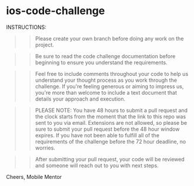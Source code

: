 # ios-code-challenge

INSTRUCTIONS:

>> Please create your own branch before doing any work on the project.

>> Be sure to read the code challenge documentation before beginning to ensure you understand the requirements.

>> Feel free to include comments throughout your code to help us understand your thought process as you work through the challenge. If you're feeling generous or aiming to impress us, you're more than welcome to include a text document that details your approach and execution.

>> PLEASE NOTE: You have 48 hours to submit a pull request and the clock starts from the moment that the link to this repo was sent to you via email. Extensions are not allowed, so please be sure to submit your pull request before the 48 hour window expires. If you have not been able to fulfill all of the requirements of the challenge before the 72 hour deadline, no worries.

>> After submitting your pull request, your code will be reviewed and someone will reach out to you with next steps.

Cheers,
Mobile Mentor

